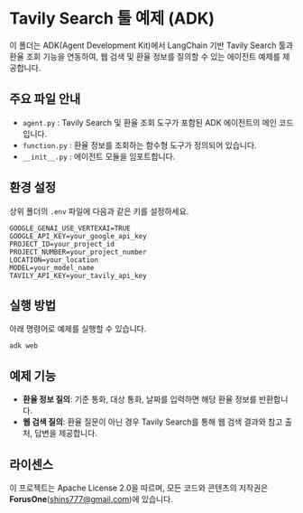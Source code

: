 # Tavily Search 툴 예제 (ADK)

이 폴더는 ADK(Agent Development Kit)에서 LangChain 기반 Tavily Search 툴과 환율 조회 기능을 연동하여, 웹 검색 및 환율 정보를 질의할 수 있는 에이전트 예제를 제공합니다.

## 주요 파일 안내
- `agent.py` : Tavily Search 및 환율 조회 도구가 포함된 ADK 에이전트의 메인 코드입니다.
- `function.py` : 환율 정보를 조회하는 함수형 도구가 정의되어 있습니다.
- `__init__.py` : 에이전트 모듈을 임포트합니다.

## 환경 설정
상위 폴더의 `.env` 파일에 다음과 같은 키를 설정하세요.

```
GOOGLE_GENAI_USE_VERTEXAI=TRUE
GOOGLE_API_KEY=your_google_api_key
PROJECT_ID=your_project_id
PROJECT_NUMBER=your_project_number
LOCATION=your_location
MODEL=your_model_name
TAVILY_API_KEY=your_tavily_api_key
```

## 실행 방법
아래 명령어로 예제를 실행할 수 있습니다.

```
adk web
```

## 예제 기능
- **환율 정보 질의**: 기준 통화, 대상 통화, 날짜를 입력하면 해당 환율 정보를 반환합니다.
- **웹 검색 질의**: 환율 질문이 아닌 경우 Tavily Search를 통해 웹 검색 결과와 참고 출처, 답변을 제공합니다.

## 라이센스

이 프로젝트는 Apache License 2.0을 따르며, 모든 코드와 콘텐츠의 저작권은 **ForusOne**(shins777@gmail.com)에 있습니다.
